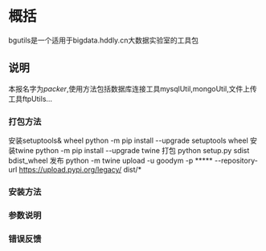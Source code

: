 # 概括
bgutils是一个适用于bigdata.hddly.cn大数据实验室的工具包
## 说明
本报名字为*packer*,使用方法包括数据库连接工具mysqlUtil,mongoUtil,文件上传工具ftpUtils...

### 打包方法
安装setuptools& wheel
python -m pip install --upgrade setuptools wheel
安装twine
python -m pip install --upgrade twine
打包
python setup.py sdist bdist_wheel
发布
python -m twine upload -u goodym -p ***** --repository-url https://upload.pypi.org/legacy/  dist/*
### 安装方法

### 参数说明

### 错误反馈

